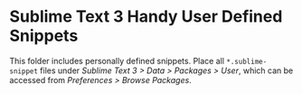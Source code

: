 # Sublime Text 3 Handy User Defined Snippets

This folder includes personally defined snippets. Place all `*.sublime-snippet` files under _Sublime Text 3 > Data > Packages > User_, which can be accessed from _Preferences > Browse Packages_.
